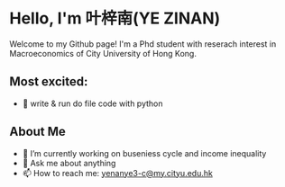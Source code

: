 # Hello, I'm 叶梓南(YE ZINAN)

Welcome to my Github page! I'm a Phd student with reserach interest in Macroeconomics of City University of Hong Kong.

## Most excited:
- 🌱 write & run do file code with  python

## About Me

- 🔭 I’m currently working on buseniess cycle and income inequality
- 💬 Ask me about anything
- 📫 How to reach me: yenanye3-c@my.cityu.edu.hk

